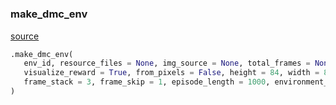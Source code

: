 #


### make_dmc_env
[source](https://github.com/RLE-Foundation/Hsuanwu/blob/main/hsuanwu/env/dmc/__init__.py/#L37)
```python
.make_dmc_env(
   env_id, resource_files = None, img_source = None, total_frames = None, seed = 1,
   visualize_reward = True, from_pixels = False, height = 84, width = 84, camera_id = 0,
   frame_stack = 3, frame_skip = 1, episode_length = 1000, environment_kwargs = None
)
```

